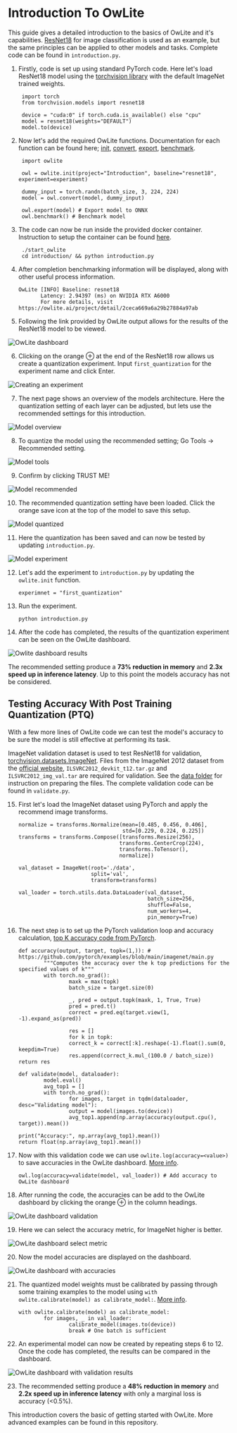 # Introduction To OwLite

This guide gives a detailed introduction to the basics of OwLite and it's capabilities. [ResNet18](https://arxiv.org/abs/1512.03385) for image classification is used as an example, but the same principles can be applied to other models and tasks. Complete code can be found in `introduction.py`.


1. Firstly, code is set up using standard PyTorch code. Here let's load ResNet18 model using the [torchvision library](https://pytorch.org/vision/main/models/generated/torchvision.models.resnet18.html) with the default ImageNet trained weights.

        import torch
        from torchvision.models import resnet18

        device = "cuda:0" if torch.cuda.is_available() else "cpu"
        model = resnet18(weights="DEFAULT")
        model.to(device)

        

2. Now let's add the required OwLite functions. Documentation for each function can be found here; [init](https://squeezebits.gitbook.io/owlite/python-api/owlite.owlite.init), [convert](https://squeezebits.gitbook.io/owlite/python-api/owlite.owlite.owlite/owlite.owlite.convert), [export](https://squeezebits.gitbook.io/owlite/python-api/owlite.owlite.owlite/owlite.owlite.export), [benchmark](https://squeezebits.gitbook.io/owlite/python-api/owlite.owlite.owlite/owlite.owlite.benchmark).

        import owlite

        owl = owlite.init(project="Introduction", baseline="resnet18", experiment=experiment)

        dummy_input = torch.randn(batch_size, 3, 224, 224)
        model = owl.convert(model, dummy_input)

        owl.export(model) # Export model to ONNX
        owl.benchmark() # Benchmark model



3. The code can now be run inside the provided docker container. Instruction to setup the container can be found [here](../README.md).

        ./start_owlite
        cd introduction/ && python introduction.py

4. After completion benchmarking information will be displayed, along with other useful process information.

       OwLite [INFO] Baseline: resnet18
              Latency: 2.94397 (ms) on NVIDIA RTX A6000
              For more details, visit https://owlite.ai/project/detail/2ceca669a6a29b27884a97ab

5. Following the link provided by OwLite output allows for the results of the ResNet18 model to be viewed.

![OwLite dashboard](./images/owlite_dash_1.webp "OwLite Dashboard")

6. Clicking on the orange ⊕ at the end of the ResNet18 row allows us create a quantization experiment. Input `first_quantization` for the experiment name and click Enter.

![Creating an experiment](./images/owlite_dash_create_exp.webp "Creating an experiment")

7. The next page shows an overview of the models architecture. Here the quantization setting of each layer can be adjusted, but lets use the recommended settings for this introduction.

![Model overview](./images/owlite_model_view.webp "Model overview")

8. To quantize the model using the recommended setting; Go Tools → Recommended setting.

![Model tools](./images/owlite_model_tools.webp "Model tools")

9. Confirm by clicking TRUST ME!

![Model recommended](./images/owlite_model_recommended.webp "Model recommended")

10. The recommended quantization setting have been loaded.  Click the orange save icon at the top of the model to save this setup.

![Model quantized](./images/owlite_model_quantized.webp "Model quantized")

11. Here the quantization has been saved and can now be tested by updating `introduction.py`.

![Model experiment](./images/owlite_model_experiment.webp "Model experiment")

12. Let's add the experiment to `introduction.py` by updating the `owlite.init` function.

        experimnet = "first_quantization"

13. Run the experiment.

        python introduction.py

14. After the code has completed, the results of the quantization experiment can be seen on the OwLite dashboard.

![Owlite dashboard results](./images/owlite_dashboard_results.webp "Owlite dashboard results")

The recommended setting produce a **73% reduction in memory** and **2.3x speed up in inference latency**. Up to this point the models accuracy has not be considered.

## Testing Accuracy With Post Training Quantization (PTQ)

With a few more lines of OwLite code we can test the model's accuracy to be sure the model is still effective at performing its task.

ImageNet validation dataset is used to test ResNet18 for validation, [torchvision.datasets.ImageNet](https://pytorch.org/vision/main/generated/torchvision.datasets.ImageNet.html#torchvision.datasets.ImageNet). Files from the ImageNet 2012 dataset from the [official website](https://image-net.org/challenges/LSVRC/2012/2012-downloads.php), `ILSVRC2012_devkit_t12.tar.gz` and `ILSVRC2012_img_val.tar` are required for validation. See the [data folder](data/README.md) for instruction on preparing the files. The complete validation code can be found in `validate.py`.


15. First let's load the ImageNet dataset using PyTorch and apply the recommend image transforms.

        normalize = transforms.Normalize(mean=[0.485, 0.456, 0.406],
                                         std=[0.229, 0.224, 0.225])
        transforms = transforms.Compose([transforms.Resize(256),
                                        transforms.CenterCrop(224),
                                        transforms.ToTensor(),
                                        normalize])

        val_dataset = ImageNet(root='./data', 
                               split='val',
                               transform=transforms)

        val_loader = torch.utils.data.DataLoader(val_dataset,
                                                 batch_size=256,
                                                 shuffle=False,
                                                 num_workers=4,
                                                 pin_memory=True)

16. The next step is to set up the PyTorch validation loop and accuracy calculation, [top K accuracy code from PyTorch](https://github.com/pytorch/examples/blob/main/imagenet/main.py).

        def accuracy(output, target, topk=(1,)): # https://github.com/pytorch/examples/blob/main/imagenet/main.py
                """Computes the accuracy over the k top predictions for the specified values of k"""
                with torch.no_grad():
                        maxk = max(topk)
                        batch_size = target.size(0)

                        _, pred = output.topk(maxk, 1, True, True)
                        pred = pred.t()
                        correct = pred.eq(target.view(1, -1).expand_as(pred))

                        res = []
                        for k in topk:
                        correct_k = correct[:k].reshape(-1).float().sum(0, keepdim=True)
                        res.append(correct_k.mul_(100.0 / batch_size))
        return res
    
        def validate(model, dataloader):
                model.eval()
                avg_top1 = []
                with torch.no_grad():
                        for images, target in tqdm(dataloader, desc="Validating model"):
                        output = model(images.to(device))
                        avg_top1.append(np.array(accuracy(output.cpu(), target)).mean())

        print("Accuracy:", np.array(avg_top1).mean())
        return float(np.array(avg_top1).mean())


17. Now with this validation code we can use `owlite.log(accuracy=<value>)` to save accuracies in the OwLite dashboard. [More info](https://squeezebits.gitbook.io/owlite/python-api/owlite.owlite.owlite/owlite.owlite.log).

        owl.log(accuracy=validate(model, val_loader)) # Add accuracy to OwLite dashboard

18. After running the code, the accuracies can be add to the OwLite dashboard by clicking the orange ⊕ in the column headings.


![OwLite dashboard validation](./images/owlite_dashboard_validate.webp "OwLite dashboard validation")

19. Here we can select the accuracy metric, for ImageNet higher is better.

![OwLite dashboard select metric](./images/owlite_dashboard_metric_selected.webp "OwLite dashboard select metric")

20. Now the model accuracies are displayed on the dashboard.

![OwLite dashboard with accuracies](./images/owlite_dashboard_with_accuracy.webp "OwLite dashboard with accuracies")


21. The quantized model weights must be calibrated by passing through some training examples to the model using `with owlite.calibrate(model) as calibrate_model:`. [More info](https://squeezebits.gitbook.io/owlite/python-api/owlite.calibrators#function-calibrate).


        with owlite.calibrate(model) as calibrate_model:
                for images, _ in val_loader:
                        calibrate_model(images.to(device))
                        break # One batch is sufficient

22. An experimental model can now be created by repeating steps 6 to 12. Once the code has completed, the results can be compared in the dashboard.

![OwLite dashboard with validation results](./images/owlite_dashboard_validation_results.webp "OwLite dashboard validation results")

23. The recommended setting produce a **48% reduction in memory** and **2.2x speed up in inference latency** with only a marginal loss is accuracy (<0.5%).

This introduction covers the basic of getting started with OwLite. More advanced examples can be found in this repository.